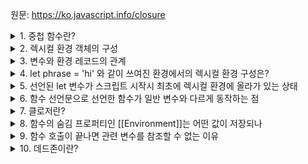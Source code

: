 원문: https://ko.javascript.info/closure

<details>
  <summary>1. 중첩 함수란?</summary>

  함수 내부에서 정의된 함수
</details>

<details>
  <summary>2. 렉시컬 환경 객체의 구성</summary>

  1. 환경 레코드: this를 포함한 모든 지역 변수를 프로퍼티로 저장하고 있는 객체

  2. 외부 렉시컬 환경에 대한 참조
</details>

<details>
  <summary>3. 변수와 환경 레코드의 관계</summary>

  변수는 특수 내부 객체인 환경 레코드의 프로퍼티이다. 변수를 조작하는 것은 환경 레코드의 프로퍼티를 조작하는 것과 같다.
</details>

<details>
  <summary>4. let phrase = 'hi' 와 같이 쓰여진 환경에서의 렉시컬 환경 구성은?</summary>

  1. 환경 레코드: phrase: 'hi'
  2. 외부 렉시컬 환경에 대한 참조: null  
</details>

<details>
  <summary>5. 선언된 let 변수가 스크립트 시작시 최초에 렉시컬 환경에 올라가 있는 상태</summary>

  uninitialized
  해당 상태에서는 해당 변수를 참조할 수 없다.
  선언문을 만났을 때 참조해 사용할 수 있음.
</details>

<details>
  <summary>6. 함수 선언문으로 선언한 함수가 일반 변수와 다르게 동작하는 점</summary>

  렉시컬 환경이 만들어지는 즉시 초기화되어 바로 접근해 사용할 수 있다.
</details>

<details>
  <summary>7. 클로저란?</summary>

  외부 변수를 기억하고 이 변수에 접근할 수 있는 함수
</details>

<details>
  <summary>8. 함수의 숨김 프로퍼티인 [[Environment]]는 어떤 값이 저장되나</summary>

  함수 자신이 생성되었던 렉시컬 환경에 대한 참조
</details>

<details>
  <summary>9. 함수 호출이 끝나면 관련 변수를 참조할 수 없는 이유</summary>

  함수가 호출되고 동작이 끝나면 해당 함수에 대응되는 렉시컬 환경이 메모리에서 제거되기 때문
</details>

<details>
  <summary>10. 데드존이란?</summary>

  변수의 초기화가 일어나기 전에 해당 변수를 사용하지 못하는 구간

  ```js
  console.log(x);

  let x = '123';
  ```
  log를 통해 x를 출력하려 할 때, x는 메모리에 올라가있는 상황이기는 하나 선언문을 만나지 못해 초기화되지 않은 uninitialized 상태이다.
</details>
